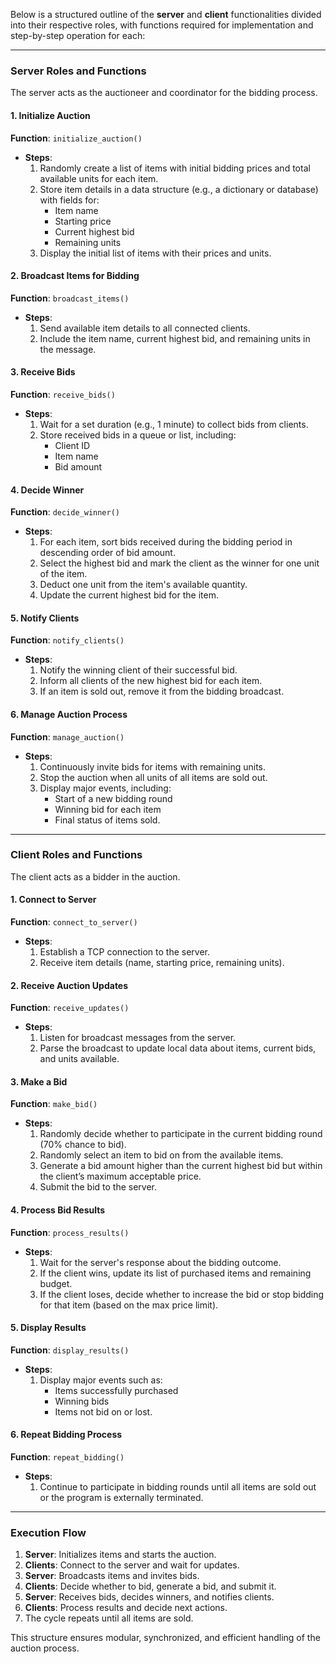 Below is a structured outline of the **server** and **client** functionalities divided into their respective roles, with functions required for implementation and step-by-step operation for each:

---

### **Server Roles and Functions**
The server acts as the auctioneer and coordinator for the bidding process.

#### **1. Initialize Auction**
**Function**: `initialize_auction()`
- **Steps**:
  1. Randomly create a list of items with initial bidding prices and total available units for each item.
  2. Store item details in a data structure (e.g., a dictionary or database) with fields for:
     - Item name
     - Starting price
     - Current highest bid
     - Remaining units
  3. Display the initial list of items with their prices and units.

#### **2. Broadcast Items for Bidding**
**Function**: `broadcast_items()`
- **Steps**:
  1. Send available item details to all connected clients.
  2. Include the item name, current highest bid, and remaining units in the message.

#### **3. Receive Bids**
**Function**: `receive_bids()`
- **Steps**:
  1. Wait for a set duration (e.g., 1 minute) to collect bids from clients.
  2. Store received bids in a queue or list, including:
     - Client ID
     - Item name
     - Bid amount

#### **4. Decide Winner**
**Function**: `decide_winner()`
- **Steps**:
  1. For each item, sort bids received during the bidding period in descending order of bid amount.
  2. Select the highest bid and mark the client as the winner for one unit of the item.
  3. Deduct one unit from the item's available quantity.
  4. Update the current highest bid for the item.

#### **5. Notify Clients**
**Function**: `notify_clients()`
- **Steps**:
  1. Notify the winning client of their successful bid.
  2. Inform all clients of the new highest bid for each item.
  3. If an item is sold out, remove it from the bidding broadcast.

#### **6. Manage Auction Process**
**Function**: `manage_auction()`
- **Steps**:
  1. Continuously invite bids for items with remaining units.
  2. Stop the auction when all units of all items are sold out.
  3. Display major events, including:
     - Start of a new bidding round
     - Winning bid for each item
     - Final status of items sold.

---

### **Client Roles and Functions**
The client acts as a bidder in the auction.

#### **1. Connect to Server**
**Function**: `connect_to_server()`
- **Steps**:
  1. Establish a TCP connection to the server.
  2. Receive item details (name, starting price, remaining units).

#### **2. Receive Auction Updates**
**Function**: `receive_updates()`
- **Steps**:
  1. Listen for broadcast messages from the server.
  2. Parse the broadcast to update local data about items, current bids, and units available.

#### **3. Make a Bid**
**Function**: `make_bid()`
- **Steps**:
  1. Randomly decide whether to participate in the current bidding round (70% chance to bid).
  2. Randomly select an item to bid on from the available items.
  3. Generate a bid amount higher than the current highest bid but within the client’s maximum acceptable price.
  4. Submit the bid to the server.

#### **4. Process Bid Results**
**Function**: `process_results()`
- **Steps**:
  1. Wait for the server's response about the bidding outcome.
  2. If the client wins, update its list of purchased items and remaining budget.
  3. If the client loses, decide whether to increase the bid or stop bidding for that item (based on the max price limit).

#### **5. Display Results**
**Function**: `display_results()`
- **Steps**:
  1. Display major events such as:
     - Items successfully purchased
     - Winning bids
     - Items not bid on or lost.

#### **6. Repeat Bidding Process**
**Function**: `repeat_bidding()`
- **Steps**:
  1. Continue to participate in bidding rounds until all items are sold out or the program is externally terminated.

---

### **Execution Flow**
1. **Server**: Initializes items and starts the auction.
2. **Clients**: Connect to the server and wait for updates.
3. **Server**: Broadcasts items and invites bids.
4. **Clients**: Decide whether to bid, generate a bid, and submit it.
5. **Server**: Receives bids, decides winners, and notifies clients.
6. **Clients**: Process results and decide next actions.
7. The cycle repeats until all items are sold.

This structure ensures modular, synchronized, and efficient handling of the auction process.